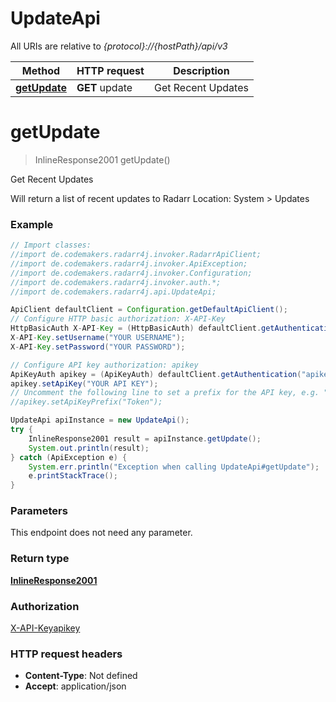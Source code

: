 # UpdateApi

All URIs are relative to *{protocol}://{hostPath}/api/v3*

Method | HTTP request | Description
------------- | ------------- | -------------
[**getUpdate**](UpdateApi.md#getUpdate) | **GET** update | Get Recent Updates

<a name="getUpdate"></a>
# **getUpdate**
> InlineResponse2001 getUpdate()

Get Recent Updates

Will return a list of recent updates to Radarr  Location: System &gt; Updates

### Example
```java
// Import classes:
//import de.codemakers.radarr4j.invoker.RadarrApiClient;
//import de.codemakers.radarr4j.invoker.ApiException;
//import de.codemakers.radarr4j.invoker.Configuration;
//import de.codemakers.radarr4j.invoker.auth.*;
//import de.codemakers.radarr4j.api.UpdateApi;

ApiClient defaultClient = Configuration.getDefaultApiClient();
// Configure HTTP basic authorization: X-API-Key
HttpBasicAuth X-API-Key = (HttpBasicAuth) defaultClient.getAuthentication("X-API-Key");
X-API-Key.setUsername("YOUR USERNAME");
X-API-Key.setPassword("YOUR PASSWORD");

// Configure API key authorization: apikey
ApiKeyAuth apikey = (ApiKeyAuth) defaultClient.getAuthentication("apikey");
apikey.setApiKey("YOUR API KEY");
// Uncomment the following line to set a prefix for the API key, e.g. "Token" (defaults to null)
//apikey.setApiKeyPrefix("Token");

UpdateApi apiInstance = new UpdateApi();
try {
    InlineResponse2001 result = apiInstance.getUpdate();
    System.out.println(result);
} catch (ApiException e) {
    System.err.println("Exception when calling UpdateApi#getUpdate");
    e.printStackTrace();
}
```

### Parameters
This endpoint does not need any parameter.

### Return type

[**InlineResponse2001**](InlineResponse2001.md)

### Authorization

[X-API-Key](../README.md#X-API-Key)[apikey](../README.md#apikey)

### HTTP request headers

 - **Content-Type**: Not defined
 - **Accept**: application/json

